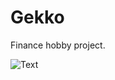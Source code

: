 # Gekko
Finance hobby project.


![Text](https://www.1843magazine.com/sites/default/files/styles/il_manual_crop_16_9/public/WallStreetwebcropV2.jpg)
